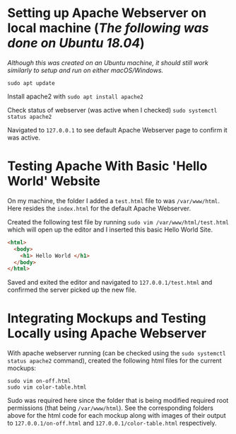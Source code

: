 # Setting up Apache Webserver on local machine (***The following was done on Ubuntu 18.04***)
*Although this was created on an Ubuntu machine, it should still work similarly to setup and run on either macOS/Windows.*


```sudo apt update```

Install apache2 with ```sudo apt install apache2```

Check status of webserver (was active when I checked) ```sudo systemctl status apache2```

Navigated to ```127.0.0.1``` to see default Apache Webserver page to confirm it was active.


# Testing Apache With Basic 'Hello World' Website

On my machine, the folder I added a ```test.html``` file to was ```/var/www/html```. Here resides the ```index.html``` for the default Apache Webserver.

Created the following test file by running ```sudo vim /var/www/html/test.html``` which will open up the editor and I inserted this basic Hello World Site.

```html
<html>
  <body>
    <h1> Hello World </h1>
  </body>
</html>
```

Saved and exited the editor and navigated to ```127.0.0.1/test.html``` and confirmed the server picked up the new file.


# Integrating Mockups and Testing Locally using Apache Webserver

With apache webserver running (can be checked using the ```sudo systemctl status apache2``` command), created the following html files for the current mockups:

```sudo vim on-off.html``` <br/>
```sudo vim color-table.html```

Sudo was required here since the folder that is being modified required root permissions (that being ```/var/www/html```). See the corresponding folders above for the html code for each mockup along with images of their output to ```127.0.0.1/on-off.html``` and ```127.0.0.1/color-table.html``` respectively.
